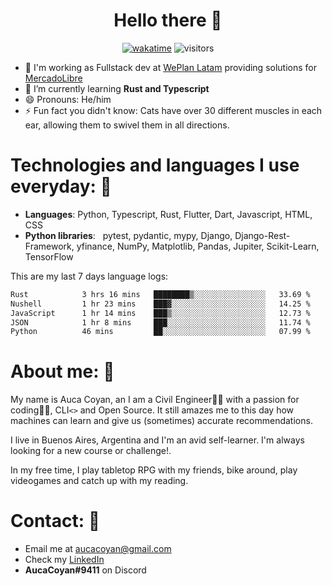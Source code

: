 <div align="center">
  
# Hello there 👋

[![wakatime](https://wakatime.com/badge/user/990b0f6a-438a-45ae-bda7-4c59b13f6f11.svg)](https://wakatime.com/@990b0f6a-438a-45ae-bda7-4c59b13f6f11)
![visitors](https://visitor-badge.glitch.me/badge?page_id=AucaCoyan&left_color=#9cbf7b&right_color=#92278f)

</div>



- 🚀 I'm working as Fullstack dev at [WePlan Latam](https://weplan-latam.com/en/home-english/) providing solutions for [MercadoLibre](https://www.mercadolibre.com.ar/)
- 🧠 I’m currently learning **Rust and Typescript**
- 😄 Pronouns: He/him
- ⚡ Fun fact you didn't know: Cats have over 30 different muscles in each ear, allowing them to swivel them in all directions.

# Technologies and languages I use everyday: 🧰
- **Languages**:        Python, Typescript, Rust, Flutter, Dart, Javascript, HTML, CSS
- **Python libraries**: &nbsp;  pytest, pydantic, mypy, Django, Django-Rest-Framework, yfinance, NumPy, Matplotlib, Pandas, Jupiter, Scikit-Learn, TensorFlow

This are my last 7 days language logs:
<!--START_SECTION:waka-->

```txt
Rust            3 hrs 16 mins   ████████▒░░░░░░░░░░░░░░░░   33.69 %
Nushell         1 hr 23 mins    ███▓░░░░░░░░░░░░░░░░░░░░░   14.25 %
JavaScript      1 hr 14 mins    ███▒░░░░░░░░░░░░░░░░░░░░░   12.73 %
JSON            1 hr 8 mins     ███░░░░░░░░░░░░░░░░░░░░░░   11.74 %
Python          46 mins         ██░░░░░░░░░░░░░░░░░░░░░░░   07.99 %
```

<!--END_SECTION:waka-->

# About me: 👨

My name is Auca Coyan, an I am a Civil Engineer👷‍♂️ with a passion for coding👨‍💻, CLI`<>` and Open Source. It still amazes me to this day how machines can learn and give us (sometimes) accurate recommendations.

I live in Buenos Aires, Argentina and I'm an avid self-learner. I'm always looking for a new course or challenge!.

In my free time, I play tabletop RPG with my friends, bike around, play videogames and catch up with my reading.

# Contact: 📨
- Email me at [aucacoyan@gmail.com](aucacoyan@gmail.com)
- Check my [LinkedIn](https://www.linkedin.com/in/auca-coyan-maillot/)
- **AucaCoyan#9411** on Discord

<!--
- 🔭 I’m currently working on ...
- 👯 I’m looking to collaborate on ...
- 🤔 I’m looking for help with ...
- 💬 Ask me about ...
- 📫 How to reach me: ...
- ⚡ Fun fact: ...

[![AucaCoyan's GitHub stats](https://github-readme-stats.vercel.app/api?username=AucaCoyan&show_icons=true&bg_color=1e1e2e&text_color=cdd6f4&icon_color=cba6f7&title_color=94e2d5)](https://github.com/IogaMaster)
[![GitHub Streak](https://streak-stats.demolab.com?user=AucaCoyan&theme=catppuccin-mocha&hide_border=false&date_format=M%20j%5B%2C%20Y%5D)](https://git.io/streak-stats)

-->
